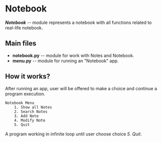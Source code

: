 # Notebook
***Notebook*** -- module represents a notebook with all functions related to real-life notebook.

## Main files
- **notebook.py** -- module for work with Notes and Notebook.
- **menu.py** -- module for running an "Notebook" app.

## How it works?
After running an app, user will be offered to make a choice and continue a program execution.
```   
Notebook Menu
    1. Show all Notes
    2. Search Notes
    3. Add Note
    4. Modify Note
    5. Quit
``` 
A program working in infinite loop until user choose choice *5. Quit*.